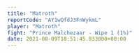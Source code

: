 ```yaml
---
title: "Matroth"
reportCode: "AY1wQfdJ3FnWykmL"
player: "Matroth"
fight: "Prince Malchezaar - Wipe 1 (1%)"
date: 2021-08-09T18:51:45.833000+00:00
---
```

